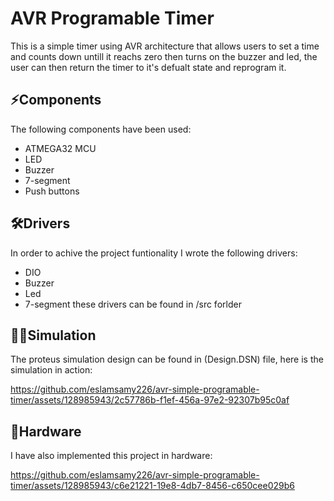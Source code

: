 # AVR Programable Timer
This is a simple timer using AVR architecture that allows users to set a time and counts down untill it reachs zero then turns on the buzzer and led, the user can then return the timer to it's defualt state and reprogram it.

## ⚡Components
 The following components have been used:
 * ATMEGA32 MCU
 * LED
 * Buzzer
 * 7-segment
 * Push buttons

## 🛠️Drivers
In order to achive the project funtionality I wrote the following drivers:
* DIO
* Buzzer
* Led
* 7-segment
these drivers can be found in /src forlder

## 👨‍💻Simulation
The proteus simulation design can be found in (Design.DSN) file, here is the simulation in action:

https://github.com/eslamsamy226/avr-simple-programable-timer/assets/128985943/2c57786b-f1ef-456a-97e2-92307b95c0af

## 🔳Hardware
I have also implemented this project in hardware:

https://github.com/eslamsamy226/avr-simple-programable-timer/assets/128985943/c6e21221-19e8-4db7-8456-c650cee029b6

